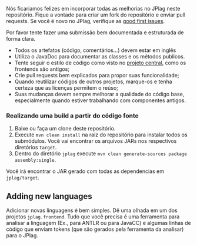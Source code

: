 Nós ficariamos felizes em incorporar todas as melhorias no JPlag neste repositório. Fique a vontade para criar um fork do repositório e enviar pull requests. Se você é novo no JPlag, verifique as [good first issues](https://github.com/jplag/jplag/issues?q=is%3Aissue+is%3Aopen+label%3A%22good+first+issue%22).

Por favor tente fazer uma submissão bem documentada e estruturada de forma clara.
* Todos os artefatos (código, comentários...) devem estar em inglês
* Utiliza o JavaDoc para documentar as classes e os métodos publicos.
* Tente seguir o estilo de código como visto no [projeto central](https://github.com/jplag/JPlag/tree/master/jplag/src/main/java/de/jplag), como os frontends são antigos;
* Crie pull requests bem explicados para propor suas funcionalidade;
* Quando reutilizar códigos de outros projetos, marque-os e tenha certeza que as licenças permitem o reúso;
* Suas mudanças devem sempre melhorar a qualidade do código base, especialmente quando estiver trabalhando com componentes antigos.


### Realizando uma build a partir do código fonte 
1. Baixe ou faça um clone deste repositório.
2. Execute `mvn clean install` na raiz do repositório para instalar todos os submódulos. Você vai encontrar os arquivos JARs nos respectivos diretórios `target`.
3. Dentro do diretório `jplag` execute `mvn clean generate-sources package assembly:single`. 

Você irá encontrar o JAR gerado com todas as dependencias em `jplag/target`.

## Adding new languages
Adicionar novas linguagens é bem simples. Dê uma olhada em um dos projetos `jplag.frontend`. Tudo que você precisa é uma ferramenta para analisar a linguagem (Ex., para ANTLR ou para JavaCC) e algumas linhas de código que enviam tokens (que são gerados pela ferramenta da analisar) para o JPlag.